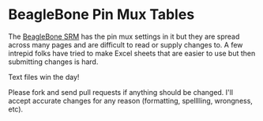 # BeagleBone Pin Mux Tables

The [BeagleBone SRM][1] has the pin mux settings in it but they are spread
across many pages and are difficult to read or supply changes to.  A few
intrepid folks have tried to make Excel sheets that are easier to use but
then submitting changes is hard.

[1]: http://beagleboard.org/static/beaglebone/latest/Docs/Hardware/BONE_SRM.pdf

Text files win the day!

Please fork and send pull requests if anything should be changed.  I'll
accept accurate changes for any reason (formatting, spelllling, wrongness,
etc).

